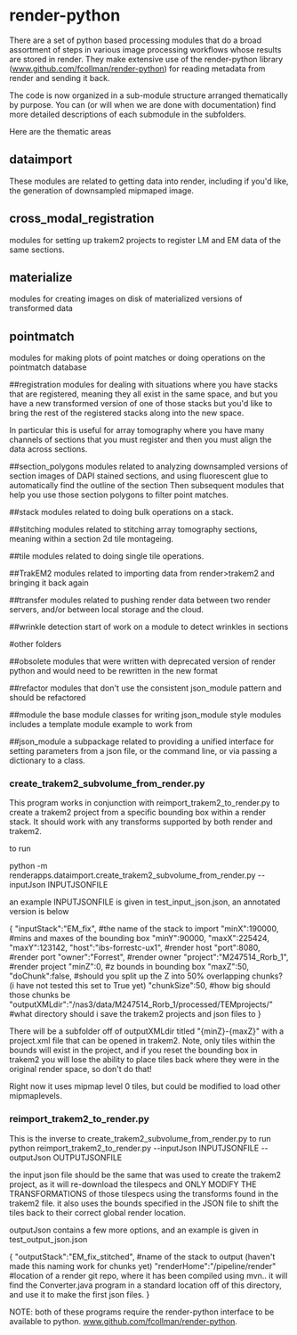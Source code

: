 # render-python
There are a set of python based processing modules that do a broad assortment of steps in various image processing workflows whose results are stored in render.  They make extensive use of the render-python library (www.github.com/fcollman/render-python) for reading metadata from render and sending it back.

The code is now organized in a sub-module structure arranged thematically by purpose.  You can (or will when we are done with documentation) find more detailed descriptions of each submodule in the subfolders. 

Here are the thematic areas

## dataimport
These modules are related to getting data into render, including if you'd like, the generation of downsampled mipmaped image.

## cross_modal_registration
modules for setting up trakem2 projects to register LM and EM data of the same sections.

## materialize
modules for creating images on disk of materialized versions of transformed data

## pointmatch
modules for making plots of point matches or doing operations on the pointmatch database

##registration
modules for dealing with situations where you have stacks that are registered,
meaning they all exist in the same space, and but you have a new transformed version of one of those stacks
but you'd like to bring the rest of the registered stacks along into the new space.

In particular this is useful for array tomography where you have many channels of sections that you must register
and then you must align the data across sections.

##section_polygons
modules related to analyzing downsampled versions of section images of DAPI
stained sections, and using fluorescent glue to automatically find the outline of the section
Then subsequent modules that help you use those section polygons to filter point matches.

##stack
modules related to doing bulk operations on a stack.

##stitching
modules related to stitching array tomography sections, meaning within a section 2d tile montageing.

##tile
modules related to doing single tile operations.

##TrakEM2
modules related to importing data from render>trakem2 and bringing it back again

##transfer
modules related to pushing render data between two render servers,
and/or between local storage and the cloud.

##wrinkle detection
start of work on a module to detect wrinkles in sections

#other folders

##obsolete
modules that were written with deprecated version of render python and would need to be rewritten in the new format

##refactor
modules that don't use the consistent json_module pattern and should be refactored

##module
the base module classes for writing json_module style modules
includes a template module example to work from

##json_module
a subpackage related to providing a unified interface for setting parameters from a json file, or the command line, or via passing a dictionary to a class.





### create_trakem2_subvolume_from_render.py
This program works in conjunction with reimport_trakem2_to_render.py to create a trakem2 project from a specific bounding box within a render stack.   It should work with any transforms supported by both render and trakem2. 

to run

python -m renderapps.dataimport.create_trakem2_subvolume_from_render.py --inputJson INPUTJSONFILE

an example INPUTJSONFILE is given in test_input_json.json, an annotated version is below

{
	"inputStack":"EM_fix", #the name of the stack to import
	"minX":190000, #mins and maxes of the bounding box
	"minY":90000, 
	"maxX":225424,
	"maxY":123142,
	"host":"ibs-forrestc-ux1", #render host
	"port":8080, #render port
	"owner":"Forrest", #render owner
	"project":"M247514_Rorb_1", #render project
	"minZ":0, #z bounds in bounding box
	"maxZ":50,
	"doChunk":false, #should you split up the Z into 50% overlapping chunks? (i have not tested this set to True yet)
	"chunkSize":50, #how big should those chunks be
	"outputXMLdir":"/nas3/data/M247514_Rorb_1/processed/TEMprojects/" #what directory should i save the trakem2 projects and json files to
}

There will be a subfolder off of outputXMLdir titled "{minZ}-{maxZ}" with a project.xml file that can be opened in trakem2.
Note, only tiles within the bounds will exist in the project, and if you reset the bounding box in trakem2 you will lose the ability to place tiles back where they were in the original render space, so don't do that!

Right now it uses mipmap level 0 tiles, but could be modified to load other mipmaplevels.

### reimport_trakem2_to_render.py
This is the inverse to create_trakem2_subvolume_from_render.py
to run
python reimport_trakem2_to_render.py --inputJson INPUTJSONFILE --outputJson OUTPUTJSONFILE

the input json file should be the same that was used to create the trakem2 project, as it will re-download the tilespecs and ONLY MODIFY THE TRANSFORMATIONS of those tilespecs using the transforms found in the trakem2 file.  it also uses the bounds specified in the JSON file to shift the tiles back to their correct global render location.

outputJson contains a few more options, and an example is given in test_output_json.json

{
	"outputStack":"EM_fix_stitched", #name of the stack to output (haven't made this naming work for chunks yet)
	"renderHome":"/pipeline/render" #location of a render git repo, where it has been compiled using mvn.. it will find the Converter.java program in a standard location off of this directory, and use it to make the first json files.
}

NOTE: both of these programs require the render-python interface to be available to python.
www.github.com/fcollman/render-python.

